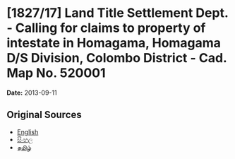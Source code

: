 # [1827/17] Land Title Settlement Dept. - Calling for claims to property of intestate in Homagama, Homagama D/S Division, Colombo District - Cad. Map No. 520001

**Date:** 2013-09-11

## Original Sources

- [English](https://documents.gov.lk/view/extra-gazettes/2013/9/1827-17_E.pdf)
- [සිංහල](https://documents.gov.lk/view/extra-gazettes/2013/9/1827-17_S.pdf)
- [தமிழ்](https://documents.gov.lk/view/extra-gazettes/2013/9/1827-17_T.pdf)
